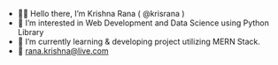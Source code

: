 - 🙋‍♂️ Hello there, I’m Krishna Rana ( @krisrana ) 
- 👀 I’m interested in Web Development and Data Science using Python Library
- 🌱 I’m currently learning & developing project utilizing MERN Stack.
- 📧 rana.krishna@live.com
<!---
krisrana/krisrana is a ✨ special ✨ repository because its `README.md` (this file) appears on your GitHub profile.
You can click the Preview link to take a look at your changes.
--->
